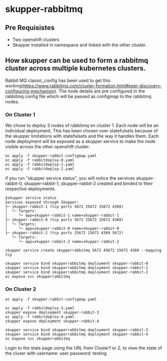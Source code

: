 # skupper-rabbitmq

## Pre Requisistes

- Two openshift clusters 
- Skupper installed in namespace and linked with the other cluster.

## How skupper can be used to form a rabbitmq cluster across multiple kubernetes clusters.

Rabbit MQ classic_config has been used to get this working(https://www.rabbitmq.com/cluster-formation.html#peer-discovery-configuring-mechanism). The node details are pre configured in the rabbitmq config file which will be passed as configmap to the rabbitmq nodes.


### On Cluster 1

  We chose to deploy 3 nodes of rabbitmq on cluster 1. Each node will be an individual deployment, This has been chosen over statefulsets because of the skupper limitations with statefulsets and the way it handles them.
  Each node deployment will be exposed as a skupper service to make the node visible across the other openshift cluster.
```
oc apply -f skupper-rabbit-configmap.yaml
oc apply -f rabbitdeploy-0.yaml
oc apply -f rabbitdeploy-1.yaml
oc apply -f rabbitdeploy-2.yaml
```

if you run "skupper service status", you will notice the services skupper-rabbit-0, skupper-rabbit-1, skupper-rabbit-2 created and binded to their respective deployments. 

```
$skupper service status
Services exposed through Skupper:
├─ skupper-rabbit-1 (tcp ports 5672 25672 15672 4369)
│  ╰─ Targets:
│     ╰─ app=skupper-rabbit-1 name=skupper-rabbit-1
├─ skupper-rabbit-0 (tcp ports 5672 25672 15672 4369)
│  ╰─ Targets:
│     ╰─ app=skupper-rabbit-0 name=skupper-rabbit-0
├─ skupper-rabbit-2 (tcp ports 25672 15672 4369 5672)
   ╰─ Targets:
      ╰─ app=skupper-rabbit-2 name=skupper-rabbit-2

```
```
skupper service create skupperrabbitmq 5672 45672 15672 4369 --mapping tcp

skupper service bind skupperrabbitmq deployment skupper-rabbit-0 
skupper service bind skupperrabbitmq deployment skupper-rabbit-1
skupper service bind skupperrabbitmq deployment skupper-rabbit-2
oc expose svc skupperrabbitmq
```

### On Cluster 2
```
oc apply -f skupper-rabbit-configmap.yaml

oc apply -f rabbitdeploy-3.yaml
skupper expose deployment skupper-rabbit-3
oc apply -f rabbitdeploy-4.yaml
skupper expose deployment skupper-rabbit-4
```
```
skupper service bind skupperrabbitmq deployment skupper-rabbit-3
skupper service bind skupperrabbitmq deployment skupper-rabbit-4
oc expose svc skupperrabbitmq
```


Login to the stats page using the URL from Cluster1 or 2, to view the state of the cluser with 
username:  user
password: testing